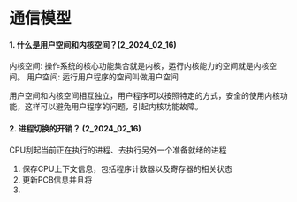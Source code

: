 # 通信模型
#### 1. 什么是用户空间和内核空间？(2_2024_02_16)
内核空间: 操作系统的核心功能集合就是内核，运行内核能力的空间就是内核空间。
用户空间: 运行用户程序的空间叫做用户空间

用户空间和内核空间相互独立，用户程序可以按照特定的方式，安全的使用内核功能，这样可以避免用户程序的问题，引起内核功能故障。


#### 2. 进程切换的开销？ (2_2024_02_16)
CPU刮起当前正在执行的进程、去执行另外一个准备就绪的进程

1. 保存CPU上下文信息，包括程序计数器以及寄存器的相关状态
2. 更新PCB信息并且将
3. 

